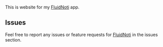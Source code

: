 This is website for my [FluidNoti](https://fluidnoti.vercel.app) app.

## Issues
Feel free to report any issues or feature requests for [FluidNoti](https://fluidnoti.vercel.app) in the issues section.
